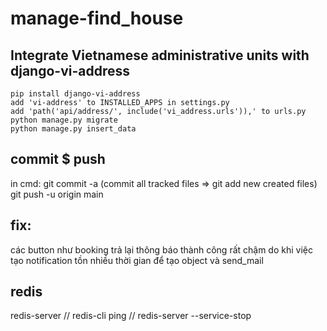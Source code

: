 # manage-find_house
## Integrate Vietnamese administrative units with django-vi-address
    pip install django-vi-address
    add 'vi-address' to INSTALLED_APPS in settings.py
    add 'path('api/address/', include('vi_address.urls')),' to urls.py
    python manage.py migrate
    python manage.py insert_data

## commit $ push
in cmd: 
    git commit -a (commit all tracked files => git add new created files)
    git push -u origin main

## fix:
các button như booking trả lại thông  báo thành công rất chậm do khi việc tạo notification tồn nhiều thời gian để tạo object và send_mail



## redis
redis-server //
redis-cli ping //
redis-server --service-stop 